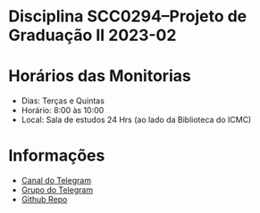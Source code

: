 # Disciplina SCC0294–Projeto de Graduação II 2023-02

# Horários das Monitorias
- Dias: Terças e Quintas
- Horário: 8:00 às 10:00
- Local: Sala de estudos 24 Hrs (ao lado da Biblioteca do ICMC)
  

# Informações
- [Canal do Telegram](https://t.me/+Ms0QkKw_VMczZWIx)
- [Grupo do Telegram](https://t.me/+3_BMjSi9fKM5MDQx)
- [Github Repo](https://github.com/AngelicaRibeiro/ICMC-SCC0294-Projeto-de-Graduacao-II)
